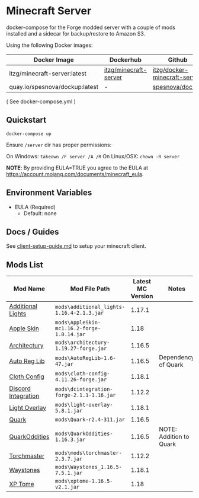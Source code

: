 # Minecraft Server 

docker-compose for the Forge modded server with a couple of mods installed and a sidecar for backup/restore to Amazon S3.

Using the following Docker images: 

| Docker Image                   | Dockerhub                                                               | Github                                                                          |
|--------------------------------|-------------------------------------------------------------------------|---------------------------------------------------------------------------------|
| itzg/minecraft-server:latest   | [itzg/minecraft-server](https://hub.docker.com/r/itzg/minecraft-server) | [itzg/docker-minecraft-server](https://github.com/itzg/docker-minecraft-server) |
| quay.io/spesnova/dockup:latest | -                                                                       | [spesnova/dockup](https://github.com/spesnova/dockup)                           |

( See docker-compose.yml )

## Quickstart

```
docker-compose up
```

Ensure `/server` dir has proper permissions:

On Windows: `takeown /F server /A /R` 
On Linux/OSX: `chown -R server`

**NOTE**: By providing EULA=TRUE you agree to the EULA at https://account.mojang.com/documents/minecraft_eula.

## Environment Variables
- EULA (Required)
  - Default: none

## Docs / Guides

See [client-setup-guide.md](docs/client-setup-guide.md) to setup your minecraft client.

## Mods List

| Mod Name                                                                            | Mod File Path                              | Latest MC Version | Notes                   |
|-------------------------------------------------------------------------------------|--------------------------------------------|-------------------|-------------------------|
| [Additional Lights](https://www.curseforge.com/minecraft/mc-mods/additional-lights) | `mods\additional_lights-1.16.4-2.1.3.jar`  | 1.17.1            |                         |
| [Apple Skin](https://www.curseforge.com/minecraft/mc-mods/appleskin)                | `mods\AppleSkin-mc1.16.2-forge-1.0.14.jar` | 1.18              |                         |
| [Architectury](https://www.curseforge.com/minecraft/mc-mods/architectury-forge)     | `mods\architectury-1.19.27-forge.jar`      | 1.16.5            |                         |
| [Auto Reg Lib](https://www.curseforge.com/minecraft/mc-mods/autoreglib)             | `mods\AutoRegLib-1.6-47.jar`               | 1.16.5            | Dependency of Quark     |
| [Cloth Config](https://www.curseforge.com/minecraft/mc-mods/cloth-config-forge)     | `mods\cloth-config-4.11.26-forge.jar`      | 1.18.1            |                         |
| [Discord Integration](https://www.curseforge.com/minecraft/mc-mods/dcintegration)   | `mods\dcintegration-forge-2.1.1-1.16.jar`  | 1.12.2            |                         |
| [Light Overlay](https://www.curseforge.com/minecraft/mc-mods/light-overlay)         | `mods\light-overlay-5.8.1.jar`             | 1.18.1            |                         |
| [Quark](https://www.curseforge.com/minecraft/mc-mods/quark)                         | `mods\Quark-r2.4-311.jar`                  | 1.16.5            |                         |
| [QuarkOddities](https://www.curseforge.com/minecraft/mc-mods/quark-oddities)        | `mods\QuarkOddities-1.16.3.jar`            | 1.16.5            | NOTE: Addition to Quark |
| [Torchmaster](https://www.curseforge.com/minecraft/mc-mods/torchmaster)             | `mods\mods\torchmaster-2.3.7.jar`          | 1.12.2            |                         |
| [Waystones](https://www.curseforge.com/minecraft/mc-mods/waystones)                 | `mods\Waystones_1.16.5-7.5.1.jar`          | 1.18.1            |                         |
| [XP Tome](https://www.curseforge.com/minecraft/mc-mods/xp-tome)                     | `mods\xptome-1.16.5-v2.1.jar`              | 1.18              |                         |
